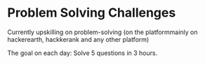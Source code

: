 <h1>Problem Solving Challenges</h1>

Currently upskilling on problem-solving (on the platformmainly on hackerearth, hackkerank and any other platform)

The goal on each day: Solve 5 questions in 3 hours.
